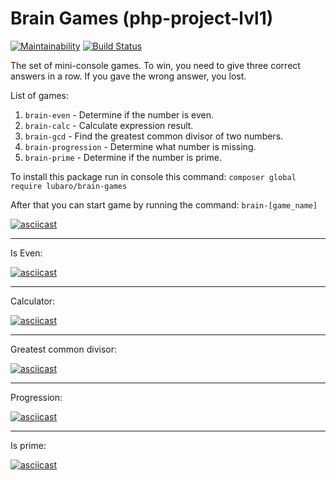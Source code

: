 # Brain Games (php-project-lvl1)
[![Maintainability](https://api.codeclimate.com/v1/badges/6020e678444a0917600e/maintainability)](https://codeclimate.com/github/LubaRo/php-project-lvl1/maintainability) [![Build Status](https://travis-ci.org/LubaRo/php-project-lvl1.svg?branch=master)](https://travis-ci.org/LubaRo/php-project-lvl1)

The set of mini-console games. 
To win, you need to give three correct answers in a row.
If you gave the wrong answer, you lost.

List of games:
1. `brain-even` - Determine if the number is even.
1. `brain-calc` - Calculate expression result.
1. `brain-gcd` - Find the greatest common divisor of two numbers.
1. `brain-progression` - Determine what number is missing.
1. `brain-prime` - Determine if the number is prime.

To install this package run in console this command:
`composer global require lubaro/brain-games`

After that you can start game by running the command: `brain-[game_name]`

[![asciicast](https://asciinema.org/a/htBJX2tv114YfWTUXeWaR5aq1.svg)](https://asciinema.org/a/htBJX2tv114YfWTUXeWaR5aq1)
___
Is Even:
   
[![asciicast](https://asciinema.org/a/5BLY0IJGVDkmTmMbqu0gVt7QA.svg)](https://asciinema.org/a/5BLY0IJGVDkmTmMbqu0gVt7QA)

___
Calculator:

[![asciicast](https://asciinema.org/a/ie6cjK3V3Er8u333bFOLBkJJh.svg)](https://asciinema.org/a/ie6cjK3V3Er8u333bFOLBkJJh)

___
Greatest common divisor:

[![asciicast](https://asciinema.org/a/276809.svg)](https://asciinema.org/a/276809)

___
Progression:

[![asciicast](https://asciinema.org/a/277304.svg)](https://asciinema.org/a/277304)

___
Is prime:

[![asciicast](https://asciinema.org/a/278523.svg)](https://asciinema.org/a/278523)
